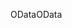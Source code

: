 <span data-ttu-id="099be-101">OData</span><span class="sxs-lookup"><span data-stu-id="099be-101">OData</span></span>